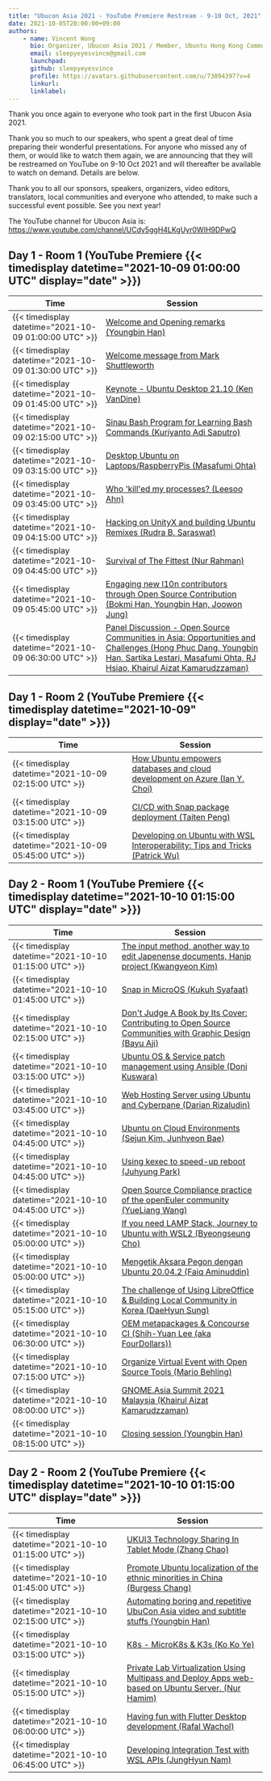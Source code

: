 ```yaml
---
title: "Ubucon Asia 2021 - YouTube Premiere Restream - 9-10 Oct, 2021"
date: 2021-10-05T20:00:00+09:00
authors:
    - name: Vincent Wong
      bio: Organizer, Ubucon Asia 2021 / Member, Ubuntu Hong Kong Community
      email: sleepyeyesvince@gmail.com
      launchpad: 
      github: sleepyeyesvince
      profile: https://avatars.githubusercontent.com/u/73894397?v=4
      linkurl: 
      linklabel: 
---
```


Thank you once again to everyone who took part in the first Ubucon Asia 2021. 

Thank you so much to our speakers, who spent a great deal of time preparing their wonderful presentations. For anyone who missed any of them, or would like to watch them again, we are announcing that they will be restreamed on YouTube on 9-10 Oct 2021 and will thereafter be available to watch on demand. Details are below.

Thank you to all our sponsors, speakers, organizers, video editors, translators, local communities and everyone who attended, to make such a successful event possible. See you next year!

The YouTube channel for Ubucon Asia is: https://www.youtube.com/channel/UCdy5ggH4LKgUyr0WIH9DPwQ

## Day 1 - Room 1 (YouTube Premiere {{< timedisplay datetime="2021-10-09 01:00:00 UTC" display="date" >}})

| Time | Session | 
| -- | -- |
| {{< timedisplay datetime="2021-10-09 01:00:00 UTC" >}} | [Welcome and Opening remarks (Youngbin Han)](https://www.youtube.com/watch?v=OaT17W4IQhM&list=PLr8g8zdbZAgH1fxZYGo5pRzMVEeO65Igc&index=2) |
| {{< timedisplay datetime="2021-10-09 01:30:00 UTC" >}} | [Welcome message from Mark Shuttleworth](https://www.youtube.com/watch?v=RIfRIS9Xa9I&list=PLr8g8zdbZAgH1fxZYGo5pRzMVEeO65Igc&index=2) |
| {{< timedisplay datetime="2021-10-09 01:45:00 UTC" >}} | [Keynote - Ubuntu Desktop 21.10 (Ken VanDine)](https://www.youtube.com/watch?v=WlQJF3VTeKc&list=PLr8g8zdbZAgH1fxZYGo5pRzMVEeO65Igc&index=3) |
| {{< timedisplay datetime="2021-10-09 02:15:00 UTC" >}} | [Sinau Bash Program for Learning Bash Commands (Kuriyanto Adi Saputro)](https://www.youtube.com/watch?v=c_6cZ6uL5MM&list=PLr8g8zdbZAgH1fxZYGo5pRzMVEeO65Igc&index=4) |
| {{< timedisplay datetime="2021-10-09 03:15:00 UTC" >}} | [Desktop Ubuntu on Laptops/RaspberryPis (Masafumi Ohta)](https://www.youtube.com/watch?v=fHGykU9d8qA&list=PLr8g8zdbZAgH1fxZYGo5pRzMVEeO65Igc&index=5) |
| {{< timedisplay datetime="2021-10-09 03:45:00 UTC" >}} | [Who 'kill'ed my processes? (Leesoo Ahn)](https://www.youtube.com/watch?v=ImwBDZNDkN4&list=PLr8g8zdbZAgH1fxZYGo5pRzMVEeO65Igc&index=65) |
| {{< timedisplay datetime="2021-10-09 04:15:00 UTC" >}} | [Hacking on UnityX and building Ubuntu Remixes (Rudra B. Saraswat)](https://www.youtube.com/watch?v=PGie_9cDJbU&list=PLr8g8zdbZAgH1fxZYGo5pRzMVEeO65Igc&index=7) |
| {{< timedisplay datetime="2021-10-09 04:45:00 UTC" >}} | [Survival of The Fittest (Nur Rahman)](https://www.youtube.com/watch?v=gYcvyLv1Xfg&list=PLr8g8zdbZAgH1fxZYGo5pRzMVEeO65Igc&index=8) |
| {{< timedisplay datetime="2021-10-09 05:45:00 UTC" >}} | [Engaging new l10n contributors through Open Source Contribution (Bokmi Han, Youngbin Han, Joowon Jung)](https://www.youtube.com/watch?v=Ggt1bE3_z5Y&list=PLr8g8zdbZAgH1fxZYGo5pRzMVEeO65Igc&index=9) |
| {{< timedisplay datetime="2021-10-09 06:30:00 UTC" >}} | [Panel Discussion - Open Source Communities in Asia: Opportunities and Challenges (Hong Phuc Dang, Youngbin Han, Sartika Lestari, Masafumi Ohta, RJ Hsiao, Khairul Aizat Kamarudzzaman)](https://www.youtube.com/watch?v=BFB8B2NP_ag&list=PLr8g8zdbZAgH1fxZYGo5pRzMVEeO65Igc&index=10) |

## Day 1 - Room 2 (YouTube Premiere {{< timedisplay datetime="2021-10-09" display="date" >}})

| Time | Session | 
| -- | -- |
| {{< timedisplay datetime="2021-10-09 02:15:00 UTC" >}} | [How Ubuntu empowers databases and cloud development on Azure (Ian Y. Choi)](https://www.youtube.com/watch?v=dgP0Ec3DxrQ&list=PLr8g8zdbZAgEZmVfXN3fwLe5xbMStiQhZ&index=1) |
| {{< timedisplay datetime="2021-10-09 03:15:00 UTC" >}} | [CI/CD with Snap package deployment (Taiten Peng)](https://www.youtube.com/watch?v=b10odY1YGjY&list=PLr8g8zdbZAgEZmVfXN3fwLe5xbMStiQhZ&index=2) |
| {{< timedisplay datetime="2021-10-09 05:45:00 UTC" >}} | [Developing on Ubuntu with WSL Interoperability: Tips and Tricks (Patrick Wu)](https://www.youtube.com/watch?v=ieqCropntu4&list=PLr8g8zdbZAgEZmVfXN3fwLe5xbMStiQhZ&index=3) |

## Day 2 - Room 1 (YouTube Premiere {{< timedisplay datetime="2021-10-10 01:15:00 UTC" display="date" >}})

| Time | Session | 
| -- | -- |
| {{< timedisplay datetime="2021-10-10 01:15:00 UTC" >}} | [The input method, another way to edit Japenense documents, Hanjp project (Kwangyeon Kim)](https://www.youtube.com/watch?v=JylV430FWoM&list=PLr8g8zdbZAgEwe3y8T3OMKjQ67OXEwFUP&index=1) |
| {{< timedisplay datetime="2021-10-10 01:45:00 UTC" >}} | [Snap in MicroOS (Kukuh Syafaat)](https://www.youtube.com/watch?v=GPEubmEMgnE&list=PLr8g8zdbZAgEwe3y8T3OMKjQ67OXEwFUP&index=2) |
| {{< timedisplay datetime="2021-10-10 02:15:00 UTC" >}} | [Don't Judge A Book by Its Cover: Contributing to Open Source Communities with Graphic Design (Bayu Aji)](https://www.youtube.com/watch?v=2zL4KO9zSOY&list=PLr8g8zdbZAgEwe3y8T3OMKjQ67OXEwFUP&index=3) |
| {{< timedisplay datetime="2021-10-10 03:15:00 UTC" >}} | [Ubuntu OS & Service patch management using Ansible (Doni Kuswara)](https://www.youtube.com/watch?v=x0lskFoMmb4&list=PLr8g8zdbZAgEwe3y8T3OMKjQ67OXEwFUP&index=4) |
| {{< timedisplay datetime="2021-10-10 03:45:00 UTC" >}} | [Web Hosting Server using Ubuntu and Cyberpane (Darian Rizaludin)](https://www.youtube.com/watch?v=BqA0B7e6SJ8&list=PLr8g8zdbZAgEwe3y8T3OMKjQ67OXEwFUP&index=5) |
| {{< timedisplay datetime="2021-10-10 04:45:00 UTC" >}} | [Ubuntu on Cloud Environments (Sejun Kim, Junhyeon Bae)](https://www.youtube.com/watch?v=GdNk8p9u-Ig&list=PLr8g8zdbZAgEwe3y8T3OMKjQ67OXEwFUP&index=6) |
| {{< timedisplay datetime="2021-10-10 04:45:00 UTC" >}} | [Using kexec to speed-up reboot (Juhyung Park)](https://www.youtube.com/watch?v=jZkw4_izbpg&list=PLr8g8zdbZAgEwe3y8T3OMKjQ67OXEwFUP&index=7) |
| {{< timedisplay datetime="2021-10-10 04:45:00 UTC" >}} | [Open Source Compliance practice of the openEuler community (YueLiang Wang)](https://www.youtube.com/watch?v=0WMVgUBWZjk&list=PLr8g8zdbZAgEwe3y8T3OMKjQ67OXEwFUP&index=8) |
| {{< timedisplay datetime="2021-10-10 05:00:00 UTC" >}} | [If you need LAMP Stack, Journey to Ubuntu with WSL2 (Byeongseung Cho)](https://www.youtube.com/watch?v=praV9Dph-3k&list=PLr8g8zdbZAgEwe3y8T3OMKjQ67OXEwFUP&index=9) |
| {{< timedisplay datetime="2021-10-10 05:00:00 UTC" >}} | [Mengetik Aksara Pegon dengan Ubuntu 20.04.2 (Faiq Aminuddin)](https://www.youtube.com/watch?v=i_EbA15SokM&list=PLr8g8zdbZAgEwe3y8T3OMKjQ67OXEwFUP&index=10) |
| {{< timedisplay datetime="2021-10-10 05:15:00 UTC" >}} | [The challenge of Using LibreOffice & Building Local Community in Korea (DaeHyun Sung)](https://www.youtube.com/watch?v=uF40PSCrqVs&list=PLr8g8zdbZAgEwe3y8T3OMKjQ67OXEwFUP&index=11) |
| {{< timedisplay datetime="2021-10-10 06:30:00 UTC" >}} | [OEM metapackages & Concourse CI (Shih-Yuan Lee (aka FourDollars))](https://www.youtube.com/watch?v=1yJsTnPlN7A&list=PLr8g8zdbZAgEwe3y8T3OMKjQ67OXEwFUP&index=12) |
| {{< timedisplay datetime="2021-10-10 07:15:00 UTC" >}} | [Organize Virtual Event with Open Source Tools (Mario Behling)](https://www.youtube.com/watch?v=zELplQN5Knk&list=PLr8g8zdbZAgEwe3y8T3OMKjQ67OXEwFUP&index=14) |
| {{< timedisplay datetime="2021-10-10 08:00:00 UTC" >}} | [GNOME.Asia Summit 2021 Malaysia (Khairul Aizat Kamarudzzaman)](https://www.youtube.com/watch?v=UiN6SsPilTU&list=PLr8g8zdbZAgEwe3y8T3OMKjQ67OXEwFUP&index=15) |
| {{< timedisplay datetime="2021-10-10 08:15:00 UTC" >}} | [Closing session (Youngbin Han)](https://www.youtube.com/watch?v=MNhwfg2_HGo&list=PLr8g8zdbZAgEwe3y8T3OMKjQ67OXEwFUP&index=16) |

## Day 2 - Room 2 (YouTube Premiere {{< timedisplay datetime="2021-10-10 01:15:00 UTC" display="date" >}})

| Time | Session | 
| -- | -- |
| {{< timedisplay datetime="2021-10-10 01:15:00 UTC" >}} | [UKUI3 Technology Sharing In Tablet Mode (Zhang Chao)](https://www.youtube.com/watch?v=eTzFqrFK29A&list=PLr8g8zdbZAgG-OgNFWkMw_4aPIxbVOoZ0&index=1) |
| {{< timedisplay datetime="2021-10-10 01:45:00 UTC" >}} | [Promote Ubuntu localization of the ethnic minorities in China (Burgess Chang)](https://www.youtube.com/watch?v=0vFovPpP0LQ&list=PLr8g8zdbZAgG-OgNFWkMw_4aPIxbVOoZ0&index=2) |
| {{< timedisplay datetime="2021-10-10 02:15:00 UTC" >}} | [Automating boring and repetitive UbuCon Asia video and subtitle stuffs (Youngbin Han)](https://www.youtube.com/watch?v=nebD2frT1MM&list=PLr8g8zdbZAgG-OgNFWkMw_4aPIxbVOoZ0&index=3) |
| {{< timedisplay datetime="2021-10-10 03:15:00 UTC" >}} | [K8s - MicroK8s & K3s (Ko Ko Ye)](https://www.youtube.com/watch?v=9sgG8vQ5OU4&list=PLr8g8zdbZAgG-OgNFWkMw_4aPIxbVOoZ0&index=4) |
| {{< timedisplay datetime="2021-10-10 05:15:00 UTC" >}} | [Private Lab Virtualization Using Multipass and Deploy Apps web-based on Ubuntu Server. (Nur Hamim)](https://www.youtube.com/watch?v=jur_LP0Qxys&list=PLr8g8zdbZAgG-OgNFWkMw_4aPIxbVOoZ0&index=5) |
| {{< timedisplay datetime="2021-10-10 06:00:00 UTC" >}} | [Having fun with Flutter Desktop development (Rafal Wachol)](https://www.youtube.com/watch?v=Ln6vrntheeo&list=PLr8g8zdbZAgG-OgNFWkMw_4aPIxbVOoZ0&index=6) |
| {{< timedisplay datetime="2021-10-10 06:45:00 UTC" >}} | [Developing Integration Test with WSL APIs (JungHyun Nam)](https://www.youtube.com/watch?v=lpMGKp61UW8&list=PLr8g8zdbZAgG-OgNFWkMw_4aPIxbVOoZ0&index=7) |
